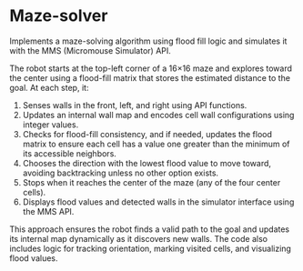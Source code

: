 # Maze-solver

Implements a maze-solving algorithm using flood fill logic and simulates it with the MMS (Micromouse Simulator) API.

The robot starts at the top-left corner of a 16×16 maze and explores toward the center using a flood-fill matrix that stores the estimated distance to the goal. At each step, it:

1. Senses walls in the front, left, and right using API functions.  
2. Updates an internal wall map and encodes cell wall configurations using integer values.  
3. Checks for flood-fill consistency, and if needed, updates the flood matrix to ensure each cell has a value one greater than the minimum of its accessible neighbors.  
4. Chooses the direction with the lowest flood value to move toward, avoiding backtracking unless no other option exists.  
5. Stops when it reaches the center of the maze (any of the four center cells).  
6. Displays flood values and detected walls in the simulator interface using the MMS API.  

This approach ensures the robot finds a valid path to the goal and updates its internal map dynamically as it discovers new walls. The code also includes logic for tracking orientation, marking visited cells, and visualizing flood values.
